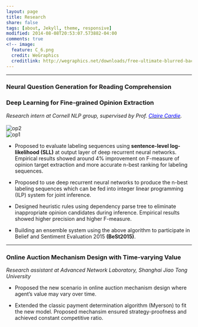 ```yaml
---
layout: page
title: Research
share: false
tags: [about, Jekyll, theme, responsive]
modified: 2014-08-08T20:53:07.573882-04:00
comments: true
<!-- image:
  feature: C_6.png
  credit: WeGraphics
  creditlink: http://wegraphics.net/downloads/free-ultimate-blurred-background-pack/ -->
---
```

<!-- 
Minimal Mistakes is responsive Jekyll theme with large featured images and solid typography. As the name implies the styling is fairly minimal to make it easier for you to build on top of.   -->

 ***

### Neural Question Generation for Reading Comprehension


### Deep Learning for Fine-grained Opinion Extraction  
_Research intern at  Cornell NLP group,  supervised by Prof. [<span style="color:blue">Claire Cardie</span>](http://www.cs.cornell.edu/home/cardie/)._ 
<br />
<br />
![op2](http://www.cs.cmu.edu/~bishan/projects/op_example_2.png)
<br />
![op1](http://www.cs.cmu.edu/~bishan/projects/op_example_1.png) 

* Proposed to evaluate labeling sequences using **sentence-level log-likelihood (SLL)** at output layer of deep recurrent neural networks. Empirical results showed around 4% improvement on F-measure of opinion target extraction and more accurate n-best ranking for labeling sequences.

* Proposed to use deep recurrent neural networks to produce the n-best labeling sequences which can be fed into integer linear programming (ILP) system for joint inference.  

* Designed heuristic rules using dependency parse tree to eliminate inappropriate opinion candidates during inference. Empirical results showed higher precision and higher F-measure. 

* Building an ensemble system using the above algorithm to participate in Belief and Sentiment Evaluation 2015 **(BeSt2015)**.

 <!-- #[Technical Report -->


<!-- * Responsive templates. Looking good on mobile, tablet, and desktop.
* Gracefully degrading in older browsers. Compatible with Internet Explorer 8+ and all modern browsers.
* Minimal embellishments -- content first.
* Optional large feature images for posts and pages.
* Simple and clear permalink structure.
* [Custom 404 page](http://mmistakes.github.io/minimal-mistakes/404.html) to get you started.
* Support for Disqus Comments

<a markdown="0" href="{{ site.url }}/theme-setup" class="btn">Install Minimal Mistakes Theme</a>
 -->

 ***

### Online Auction Mechanism Design with Time-varying Value
_Research assistant at  Advanced Network Laboratory, Shanghai Jiao Tong University_       

* Proposed the new scenario in online auction mechanism design where agent’s value may vary over time.

* Extended the classic payment determination algorithm (Myerson) to fit the new model. Proposed mechansim ensured strategy-proofness and achieved constant competitive ratio.

<!-- * <a href="/papers/techPaper.pdf" target="_blank"><span style="color:blue">[Technical Paper]</span></a> -->


